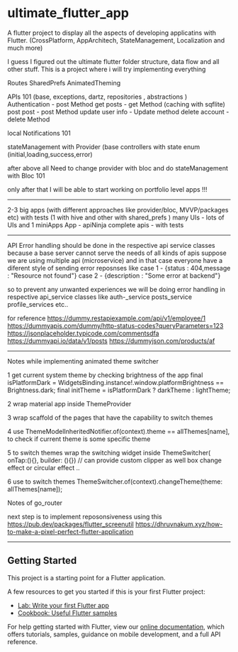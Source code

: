 # ultimate_flutter_app

A flutter project to display all the aspects of developing applicatins with Flutter. (CrossPlatform, AppArchitech, StateManagement, Localization and much more)

I guess I figured out the ultimate flutter folder structure, data flow and all other stuff. This is a project where i will try implementing everything



Routes
SharedPrefs
AnimatedTheming

APIs 101 (base, exceptions, dartz, repositories , abstractions )
Authentication - post Method
get posts - get Method (caching with sqflite)
post post - post Method
update user info - Update method
delete account - delete Method

local Notifications 101

stateManagement with Provider (base controllers with state enum (initial,loading,success,error)


after above all Need to change provider with bloc
and do stateManagement with Bloc 101

only after that I will be able to start working on portfolio level apps !!!



----

2-3 big apps (with different approaches like provider/bloc, MVVP/packages etc) with tests (1 with
 hive and other with shared_prefs )
many UIs - lots of UIs
and 1 miniApps App - apiNinja complete apis - with tests

----------------

API Error handling should be done in the respective api service classes because a base server
cannot serve the needs of all kinds of apis
suppose we are using multiple api (microservice) and in that case everyone have a diferent style
of sending error reposnses like
case 1 - {status : 404,message : "Resource not found"}
case 2 - {description : "Some error at backend"}

so to prevent any unwanted experiences we will be doing error handling in respective
api_service classes
like auth-_service
posts_service
profile_services etc..

for reference
https://dummy.restapiexample.com/api/v1/employee/1
https://dummyapis.com/dummy/http-status-codes?queryParameters=123
https://jsonplaceholder.typicode.com/commentsdfa
https://dummyapi.io/data/v1/posts
https://dummyjson.com/products/af


---------------
Notes while implementing animated theme switcher

1 get current system theme by checking brightness of the app
    final isPlatformDark = WidgetsBinding.instance!.window.platformBrightness == Brightness.dark;
    final initTheme = isPlatformDark ? darkTheme : lightTheme;

2 wrap material app inside ThemeProvider

3 wrap scaffold of the pages that have the capability to switch themes

4 use ThemeModelInheritedNotifier.of(context).theme == allThemes[name],
to check if current theme is some specific theme

5 to switch themes
wrap the switching widget inside     ThemeSwitcher(
onTap:(){},
builder: (){})
// can provide custom clipper as well
box change effect or circular effect ..

6 use to switch themes
ThemeSwitcher.of(context).changeTheme(theme: allThemes[name]);


Notes of go_router


next step is to implement reposonsiveness using this
https://pub.dev/packages/flutter_screenutil
https://dhruvnakum.xyz/how-to-make-a-pixel-perfect-flutter-application


----------------


## Getting Started

This project is a starting point for a Flutter application.

A few resources to get you started if this is your first Flutter project:

- [Lab: Write your first Flutter app](https://flutter.dev/docs/get-started/codelab)
- [Cookbook: Useful Flutter samples](https://flutter.dev/docs/cookbook)

For help getting started with Flutter, view our
[online documentation](https://flutter.dev/docs), which offers tutorials,
samples, guidance on mobile development, and a full API reference.
